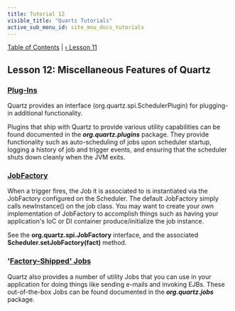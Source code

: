 ```yaml
---
title: Tutorial 12
visible_title: "Quartz Tutorials"
active_sub_menu_id: site_mnu_docs_tutorials
---
```

<div class="secNavPanel">
          <a href="./index.md" title="Go to Tutorial Table of Contents">Table of Contents</a> |
          <a href="./tutorial-lesson-11.md">&lsaquo;&nbsp;Lesson 11</a>
</div>

## Lesson 12: Miscellaneous Features of Quartz

### [Plug-Ins](#TutorialLesson12-PlugIns)

Quartz provides an interface (org.quartz.spi.SchedulerPlugin) for plugging-in additional functionality.

Plugins that ship with Quartz to provide various utility capabilities can be found documented in the ***org.quartz.plugins***
package. They provide functionality such as auto-scheduling of jobs upon scheduler startup, logging a history of job and
trigger events, and ensuring that the scheduler shuts down cleanly when the JVM exits.


### [JobFactory](#TutorialLesson12-JobFactory)

When a trigger fires, the Job it is associated to is instantiated via the JobFactory configured on the Scheduler.
The default JobFactory simply calls newInstance() on the job class. You may want to create your own implementation of
JobFactory to accomplish things such as having your application's IoC or DI container produce/initialize the job
instance.

See the **org.quartz.spi.JobFactory** interface, and the associated **Scheduler.setJobFactory(fact)**
method.


### '[Factory-Shipped' Jobs](#TutorialLesson12-FactoryShippedJobs)

Quartz also provides a number of utility Jobs that you can use in your application for doing things like sending
e-mails and invoking EJBs. These out-of-the-box Jobs can be found documented in the ***org.quartz.jobs***
package.
